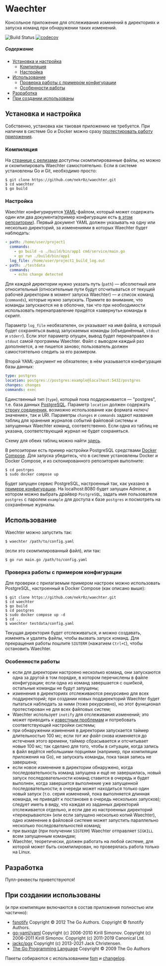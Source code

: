# Waechter
Консольное приложение для отслеживания изменений в директориях и запуска команд при обнаружении таких изменений.

![Build Status](https://github.com/nekr0z/waechter/actions/workflows/build.yml/badge.svg) [![codecov](https://codecov.io/gh/nekr0z/waechter/branch/master/graph/badge.svg)](https://codecov.io/gh/nekr0z/waechter)

##### Содержание
* [Установка и настройка](#установка-и-настройка)
  * [Компиляция](#компиляция)
  * [Настройка](#настройка)
* [Использование](#использование)
  * [Проверка работы с примером конфигурации](#проверка-работы-с-примером-конфигурации)
  * [Особенности работы](#особенности-работы)
* [Разработка](#разработка)
* [При создании использованы](#при-создании-использованы)

## Установка и настройка

Собственно, установка как таковая приложению не требуется. При наличии в системе Go и Docker можно сразу [протестировать работу приложения](#testing-with-a-sample-configuration).

### Компиляция
На [странице с релизами](https://github.com/nekr0z/waechter/releases) доступны скомпилированные файлы, но можно и скомпилировать Waechter самостоятельно. Если в системе установлены Go и Git, необходимо просто:

    $ git clone https://github.com/nekr0z/waechter.git
    $ cd waechter
    $ go build


### Настройка

Waechter конфигурируется [YAML](https://yaml.org/)-файлом, который может содержать один или два документа(пример конфигурации есть [в этом репозитории](testdata/config.yaml)). Первый документ YAML должен указывать на одну или несколько директорий, за изменениями в которых Waechter будет наблюдать:

```yaml
- path: /home/user/project1
  commands:
    - go build -o ./build/bin/app1 cmd/service/main.go
    - go run ./build/bin/app1
  log_file: /home/user/project1_build_log.out
- path: ./testdata
  commands:
    - echo change detected
```

Для каждой директории нужно указать путь (`path`) — абсолютный или относительный (относительные пути будут отсчитываться от текущей рабочей директории в момент запуска Waechter) — и список команд (`commands`), которые нужно запускать. Примите во внимание, что команды запускаются не в оболочке, так что при необходимости использовать перенаправление придётся «завернуть» команды в скрипт.

Параметр `log_file` необязателен, он указывает на имя файла, в который будет сохраняться вывод запускаемых команды (объединённый, `stdout` и `stderr`). Если этот параметр опущен, вывод будет перенаправлен в `stdout` самой программы Waechter. Файл с выводом каждый раз дополняется, а не пишется заново; пользователь должен самостоятельно следить за его размером.

Второй YAML-документ не обязателен; в нём указывается конфигурация базы данных:

```yaml
type: postgres
location: postgres://postgres:example@localhost:5432/postgres
changes: changes
commands: exec
```

Единственный тип (`type`), который пока поддерживается — "postgres", т.е. база данных [PostgreSQL](https://www.postgresql.org/). Параметр `location` должен содержать [строку соединения](https://www.postgresql.org/docs/current/libpq-connect.html#LIBPQ-CONNSTRING), возможно использование как формата «ключ/значение», так и URI. Параметры `changes` и `commands` задают названия таблиц для хранения журналов событий файловой системы и запущенных Waechter команд, соответственно. Если одна из таблиц не указана, соответствующий журнал не будет сохраняться.

Схему для обеих таблиц можно найти [здесь](postgres/init/create_tables.sql).

В репозитории есть пример настройки PostgreSQL средствами [Docker Compose](https://docs.docker.com/compose/). Для запуска убедитесь, что в системе установлены Docker и Docker Compose, и из склонированного репозитория выполните:

    $ cd postrges
    $ sudo docker compose up

Будет запущен сервис PostgreSQL, настроенный так, как указано в [примере конфигурации](testdata/config.yaml). На localhost:8080 будет запущен Adminer, в котором можно выбрать драйвер `PostgreSQL`, задать имя пользователя `postgres` с паролем `example` для доступа к базе `postgres` и посмотреть на сохранённые журналы.

## Использование

Waechter можно запустить так:

    $ waechter /path/to/config.yaml

(если это скомпилированный файл), или так:

    $ go run main.go /path/to/config.yaml

### Проверка работы с примером конфигурации

Для проверки с прилагаемым примером настроек можно использовать PostgreSQL, настроенный в Docker Compose (как описано выше):

    $ git clone https://github.com/nekr0z/waechter.git
    $ cd waechter
    $ go build
    $ cd postgres
    $ sudo docker compose up -d
    $ cd ..
    $ waechter testdata/config.yaml

Текущая директория будет отслеживаться, и можно создавать, изменять и удалять файлы, чтобы вызвать запуск команд. Для прекращения работы пошлите `SIGTERM` (нажатием `Ctrl+C`), чтобы остановить Waechter.

### Особенности работы

- если для директории настроено несколько команд, они запускаются одна за другой в том порядке, в котором перечислены в файле конфигурации; если одна из команд завершается с ошибкой, остальные команды не будут запущены;
- изменения в директориях отслеживаются рекурсивно для всех поддиректорий; при создании новых поддиректорий Waechter будет пытаться наблюдать за ними (тоже рекурсивно), но этот функционал протестирован не для всех файловых систем; 
- Waechter использует `inotify` для отслеживания изменений; это может приводить к [известным проблемам](https://unix.stackexchange.com/questions/13751/kernel-inotify-watch-limit-reached) и потребовать соответствующей настройки системы;
- при обнаружении изменения в директории запускается таймер длительностью 100 мс; если _тот же файл_ снова изменяется до истечения этого времени, таймер сбрасывается и отсчитывает новые 100 мс; так сделано для того, чтобы в ситуации, когда запись в файл ведётся небольшими порциями (например, при компиляции приложения на Go), не запускать команды, пока такая запись не завершена;
- если новое изменение в директории обнаружено, когда последовательность команд запущена и ещё не завершилась, новый запуск последовательности команд ставится в очередь и будет выполнен, когда завершится выполнение уже запущенной последовательности; в очереди может находиться только один новый запуск (т.о. серия изменений, пока выполняется длинная команда, не приведёт к постановке в очередь нескольких запусков); следует иметь в виду, что каждая из заданных директорий отслеживается отдельно, и если две из настроенных директорий «перекрываются» (или если запущено несколько копий Waechter), одно изменение в файловой системе может запустить параллельно несколько последовательностей команд;
- при выходе (при получении `SIGTERM`) Waechter отправляет `SIGKILL` всем запущенным командам;
- Waechter, теоретически, должен работать на любой системе, для которой может быть скомпилирован, но проверялась работа только на Linux.

## Разработка
Пулл-реквесты приветствуются!

## При создании использованы

(и при компиляции включаются в состав приложения полностью или частично):

* [fsnotify](https://github.com/fsnotify/fsnotify) Copyright © 2012 The Go Authors. Copyright © fsnotify Authors.
* [go-yaml/yaml](https://gopkg.in/yaml) Copyright (c) 2006-2010 Kirill Simonov. Copyright (c) 2006-2011 Kirill Simonov. Copyright (c) 2011-2019 Canonical Ltd.
* [jackc/pgx](https://github.com/jackc/pgx) Copyright (c) 2013-2021 Jack Christensen.
* [The Go Programming Language](https://golang.org) Copyright © 2009 The Go Authors

Пакеты собираются с использованием [fpm](https://github.com/jordansissel/fpm) и [changelog](https://evgenykuznetsov.org/go/changelog).
